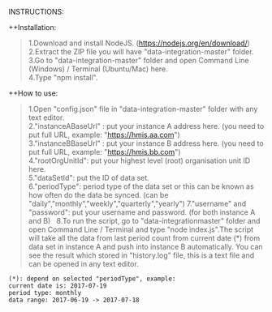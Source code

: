 INSTRUCTIONS:

++Installation:

> 1.Download and install NodeJS. (https://nodejs.org/en/download/)  
> 2.Extract the ZIP file you will have "data-integration-master" folder.  
> 3.Go to "data-integration-master" folder and open Command Line (Windows) / Terminal (Ubuntu/Mac) here.  
> 4.Type "npm install".  

++How to use:
> 1.Open "config.json" file in "data-integration-master" folder with any text editor.  
> 2."instanceABaseUrl" : put your instance A address here. (you need to put full URL, example: "https://hmis.aa.com")  
> 3."instanceBBaseUrl" : put your instance B address here. (you need to put full URL, example: "https://hmis.bb.com")  
> 4."rootOrgUnitId": put your highest level (root) organisation unit ID here.  
> 5."dataSetId": put the ID of data set.  
> 6."periodType": period type of the data set or this can be known as how often do the data be synced. (can be "daily","monthly","weekly","quarterly","yearly")
> 7."username" and "password": put your username and password. (for both instance A and B)   
> 8.To run the script, go to "data-integrationmaster" folder and open Command Line / Terminal and type "node index.js".The script will take all the data from last period count from current date (*) from data set in instance A and push into instance B automatically. You can see the result which stored in "history.log" file, this is a text file and can be opened in any text editor.  

	(*): depend on selected "periodType", example:
	current date is: 2017-07-19
	period type: monthly
	data range: 2017-06-19 -> 2017-07-18
